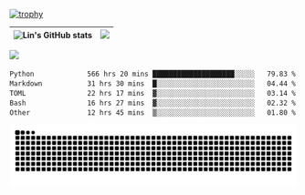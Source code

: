 [![trophy](https://github-profile-trophy.vercel.app/?username=ocss884&column=7)](https://github.com/ocss884)

| ![Lin's GitHub stats](https://github-readme-stats.vercel.app/api?username=ocss884&show_icons=true&hide_border=True&count_private=true) | ![](https://github-readme-streak-stats.herokuapp.com?user=ocss884&hide_border=true&date_format=M%20j%5B%2C%20Y%5D&ring=7EDDCF&fire=7EDDCF") |
| ------------------------------------------------------------ | ------------------------------------------------------------ |

![](https://komarev.com/ghpvc/?username=ocss884&color=brightgreen)

<!--START_SECTION:waka-->

```txt
Python             566 hrs 20 mins ████████████████████░░░░░   79.83 %
Markdown           31 hrs 30 mins  █░░░░░░░░░░░░░░░░░░░░░░░░   04.44 %
TOML               22 hrs 17 mins  ▓░░░░░░░░░░░░░░░░░░░░░░░░   03.14 %
Bash               16 hrs 27 mins  ▓░░░░░░░░░░░░░░░░░░░░░░░░   02.32 %
Other              12 hrs 45 mins  ▒░░░░░░░░░░░░░░░░░░░░░░░░   01.80 %
```

<!--END_SECTION:waka-->

<p align="center">
   <img src="https://github.com/ocss884/ocss884/blob/output/github-snake.svg" alt="snake">
</p>
